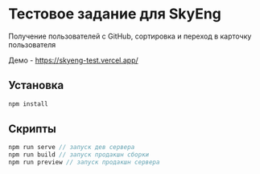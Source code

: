 # Тестовое задание для SkyEng
Получение пользователей с GitHub, сортировка и переход в карточку пользователя

Демо - https://skyeng-test.vercel.app/

## Установка
```javascript
npm install
```
## Скрипты
```javascript
npm run serve // запуск дев сервера
npm run build // запуск продакшн сборки
npm run preview // запуск продакшн сервера
```


